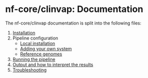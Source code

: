 # nf-core/clinvap: Documentation

The nf-core/clinvap documentation is split into the following files:

1. [Installation](installation.md)
2. Pipeline configuration
    * [Local installation](configuration/local.md)
    * [Adding your own system](configuration/adding_your_own.md)
    * [Reference genomes](configuration/reference_genomes.md)
3. [Running the pipeline](usage.md)
4. [Output and how to interpret the results](output.md)
5. [Troubleshooting](troubleshooting.md)
